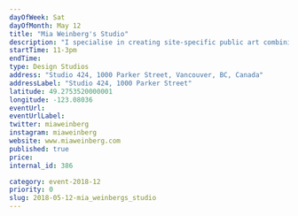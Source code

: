 ```yaml
---
dayOfWeek: Sat
dayOfMonth: May 12
title: "Mia Weinberg's Studio"
description: "I specialise in creating site-specific public art combining my professional training and years of experience as an artist with a background in materials technology, industrial engineering, and production control. I will invite you into my creative process with examples of how I integrate art into architecture and public spaces, from initial concept to installed artwork. You will get up close and personal with some of the materials I have used, including: engraved granite; Richlite® (panels made from recycled cardboard); thermo-formed translucent Corian®; Streetbond® and cement skim.  Note: Please enter @ entrance at the loading bay on George Street."
startTime: 11-3pm
endTime: 
type: Design Studios
address: "Studio 424, 1000 Parker Street, Vancouver, BC, Canada"
addressLabel: "Studio 424, 1000 Parker Street"
latitude: 49.2753520000001
longitude: -123.08036
eventUrl: 
eventUrlLabel: 
twitter: miaweinberg
instagram: miaweinberg
website: www.miaweinberg.com
published: true
price: 
internal_id: 386

category: event-2018-12
priority: 0
slug: 2018-05-12-mia_weinbergs_studio
---
```

